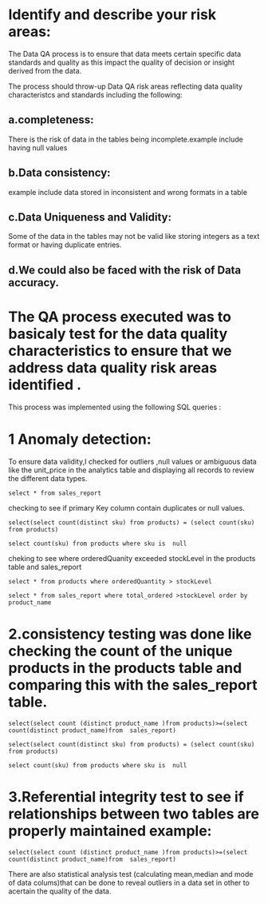 
# Identify and describe your risk areas:

The Data QA process is to ensure that data meets certain specific data standards and quality as this impact the quality of decision or insight derived from the data. 

The process should throw-up Data QA risk areas reflecting data quality characteristcs and standards including the following:

## a.completeness:

There is the risk of  data in the tables being incomplete.example include having null values

## b.Data consistency:

 example include data stored in inconsistent and wrong  formats in a table

## c.Data Uniqueness and Validity: 

Some of the data in the tables may not be valid like storing integers as a text format  or having duplicate entries.

## d.We could also be faced with the risk of Data accuracy.


# The  QA process  executed was to basicaly test for the data quality characteristics to ensure that we address data quality risk areas identified .

This process was implemented using  the following  SQL queries :

# 1 Anomaly detection: 

To ensure data validity,I checked  for outliers ,null values  or ambiguous data like the unit_price  in the analytics table and displaying all records to review the different data types.

`select * from sales_report`

checking to see if primary Key column contain duplicates or null values.

`select(select count(distinct sku) from products) = (select count(sku) from products)`

`select count(sku) from products where sku is  null`

cheking to see where orderedQuanity exceeded stockLevel in the products table and sales_report

`select * from products where orderedQuantity > stockLevel`

`select * from sales_report where total_ordered >stockLevel order by product_name`

# 2.consistency testing was done like checking the count of the unique products in the products table and comparing this with the sales_report table. 

`select(select count (distinct product_name )from products)>=(select count(distinct product_name)from  sales_report)`


`select(select count(distinct sku) from products) = (select count(sku) from products)`

`select count(sku) from products where sku is  null`


# 3.Referential integrity test to see if relationships between two tables are properly maintained example:

`select(select count (distinct product_name )from products)>=(select count(distinct product_name)from  sales_report)`

There are also statistical analysis test (calculating mean,median and mode of data colums)that can be done to reveal outliers in a data set in other  to acertain the quality of the data.



